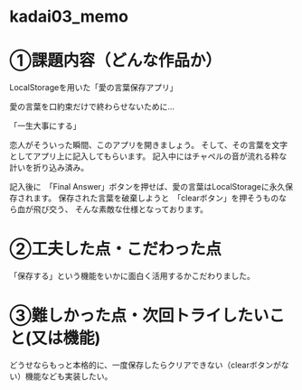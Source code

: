 # kadai03_memo

# ①課題内容（どんな作品か）
LocalStorageを用いた「愛の言葉保存アプリ」

愛の言葉を口約束だけで終わらせないために...

「一生大事にする」　

恋人がそういった瞬間、このアプリを開きましょう。
そして、その言葉を文字としてアプリ上に記入してもらいます。
記入中にはチャペルの音が流れる粋な計いを折り込み済み。

記入後に　「Final Answer」ボタンを押せば、愛の言葉はLocalStorageに永久保存されます。
保存された言葉を破棄しようと　「clearボタン」を押そうものなら血が飛び交う、
そんな素敵な仕様となっております。


# ②工夫した点・こだわった点
「保存する」という機能をいかに面白く活用するかこだわりました。


# ③難しかった点・次回トライしたいこと(又は機能)
どうせならもっと本格的に、一度保存したらクリアできない（clearボタンがない）機能なども実装したい。
